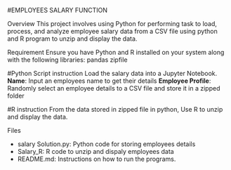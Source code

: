 #EMPLOYEES SALARY FUNCTION

Overview
This project involves using Python for performing task to load, process, and analyze employee salary data from a CSV file using python and R program to unzip and display the data. 

Requirement
Ensure you have Python and R installed on your system along with the following libraries:
pandas
zipfile 

#Python Script instruction
Load the salary data into a Jupyter Notebook.
**Name**: Input an employees name to get their details
**Employee Profile**: Randomly select an employee details to a CSV file and store it in a zipped folder 


#R instruction
From the data stored in zipped file in python, Use R to unzip and display the data.


Files
- salary Solution.py: Python code for storing employees details
- Salary_R: R code to unzip and dispaly employees data
- README.md: Instructions on how to run the programs.
